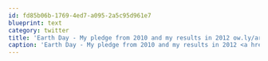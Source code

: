 ```yaml
---
id: fd85b06b-1769-4ed7-a095-2a5c95d961e7
blueprint: text
category: twitter
title: 'Earth Day - My pledge from 2010 and my results in 2012 ow.ly/arqiG'
caption: 'Earth Day - My pledge from 2010 and my results in 2012 <a href="http://ow.ly/arqiG" title="http://ow.ly/arqiG" class="link link_untco">ow.ly/arqiG</a>'
---
```

